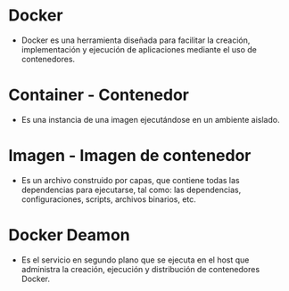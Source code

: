 # Docker
* Docker es una herramienta diseñada para facilitar la creación, implementación y ejecución de aplicaciones mediante el uso de contenedores.

# Container - Contenedor
* Es una instancia de una imagen ejecutándose en un ambiente aislado.

# Imagen - Imagen de contenedor
* Es un archivo construido por capas, que contiene todas las dependencias para ejecutarse, tal como: las dependencias, configuraciones, scripts, archivos binarios, etc.

# Docker Deamon
* Es el servicio en segundo plano que se ejecuta en el host que administra la creación, ejecución y distribución de contenedores Docker.
